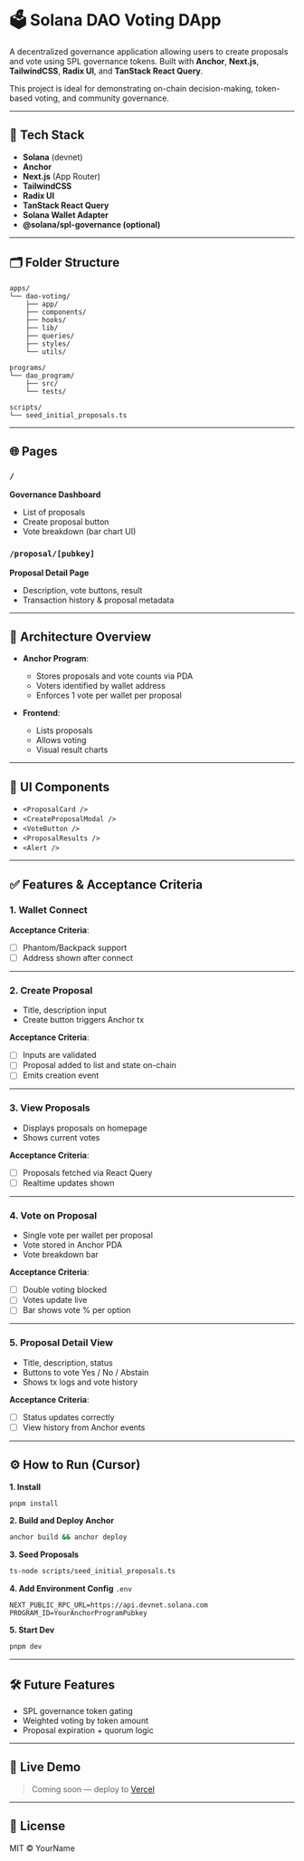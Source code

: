 # 🗳️ Solana DAO Voting DApp

A decentralized governance application allowing users to create proposals and vote using SPL governance tokens. Built with **Anchor**, **Next.js**, **TailwindCSS**, **Radix UI**, and **TanStack React Query**. 

This project is ideal for demonstrating on-chain decision-making, token-based voting, and community governance.

---

## 🧱 Tech Stack

- **Solana** (devnet)
- **Anchor**
- **Next.js** (App Router)
- **TailwindCSS**
- **Radix UI**
- **TanStack React Query**
- **Solana Wallet Adapter**
- **@solana/spl-governance (optional)**

---

## 🗂 Folder Structure

```
apps/
└── dao-voting/
    ├── app/
    ├── components/
    ├── hooks/
    ├── lib/
    ├── queries/
    ├── styles/
    └── utils/

programs/
└── dao_program/
    ├── src/
    └── tests/

scripts/
└── seed_initial_proposals.ts
```

---

## 🌐 Pages

### `/`
**Governance Dashboard**
- List of proposals
- Create proposal button
- Vote breakdown (bar chart UI)

### `/proposal/[pubkey]`
**Proposal Detail Page**
- Description, vote buttons, result
- Transaction history & proposal metadata

---

## 🔧 Architecture Overview

- **Anchor Program**:
  - Stores proposals and vote counts via PDA
  - Voters identified by wallet address
  - Enforces 1 vote per wallet per proposal

- **Frontend**:
  - Lists proposals
  - Allows voting
  - Visual result charts

---

## 🎨 UI Components

- `<ProposalCard />`
- `<CreateProposalModal />`
- `<VoteButton />`
- `<ProposalResults />`
- `<Alert />`

---

## ✅ Features & Acceptance Criteria

### 1. Wallet Connect
**Acceptance Criteria**:
- [ ] Phantom/Backpack support
- [ ] Address shown after connect

---

### 2. Create Proposal
- Title, description input
- Create button triggers Anchor tx

**Acceptance Criteria**:
- [ ] Inputs are validated
- [ ] Proposal added to list and state on-chain
- [ ] Emits creation event

---

### 3. View Proposals
- Displays proposals on homepage
- Shows current votes

**Acceptance Criteria**:
- [ ] Proposals fetched via React Query
- [ ] Realtime updates shown

---

### 4. Vote on Proposal
- Single vote per wallet per proposal
- Vote stored in Anchor PDA
- Vote breakdown bar

**Acceptance Criteria**:
- [ ] Double voting blocked
- [ ] Votes update live
- [ ] Bar shows vote % per option

---

### 5. Proposal Detail View
- Title, description, status
- Buttons to vote Yes / No / Abstain
- Shows tx logs and vote history

**Acceptance Criteria**:
- [ ] Status updates correctly
- [ ] View history from Anchor events

---

## ⚙️ How to Run (Cursor)

**1. Install**
```bash
pnpm install
```

**2. Build and Deploy Anchor**
```bash
anchor build && anchor deploy
```

**3. Seed Proposals**
```bash
ts-node scripts/seed_initial_proposals.ts
```

**4. Add Environment Config**
`.env`
```env
NEXT_PUBLIC_RPC_URL=https://api.devnet.solana.com
PROGRAM_ID=YourAnchorProgramPubkey
```

**5. Start Dev**
```bash
pnpm dev
```

---

## 🛠 Future Features

- SPL governance token gating
- Weighted voting by token amount
- Proposal expiration + quorum logic

---

## 📎 Live Demo

> Coming soon — deploy to [Vercel](https://vercel.com)

---

## 🧾 License

MIT © YourName
